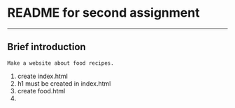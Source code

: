 # README for second assignment

<!-- Set up your README.md file and write a brief introduction describing what the current project is and what skills you will have demonstrated once you have completed it. (You can also do this as a self-reflection at the end of the project, which is a good way to review what you have learned.)

Set up your README.md file and write a brief introduction describing what the current project is and what skills you will have demonstrated once you have completed it. (You can also do this as a self-reflection at the end of the project, which is a good way to review what you have learned.)
 -->

 ---------------------------------------------------------------------

 ## Brief introduction

    Make a website about food recipes.

1. create index.html
2. h1 must be created in index.html
3. create food.html
4.  